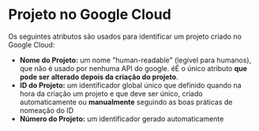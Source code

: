 # Projeto no Google Cloud

Os seguintes atributos são usados para identificar um projeto criado no Google Cloud:

- **Nome do Projeto:** um nome "human-readable" (legível para humanos), que não é usado por nenhuma API do google. éÉ o único atributo **que pode ser alterado depois da criação do projeto**.
- **ID do Projeto:** um identificador global único que definido quando na hora da criação  um projeto e que deve ser único, criado automaticamente ou **manualmente** seguindo as boas práticas de nomeação do ID
- **Número do Projeto:** um identificador gerado automaticamente
